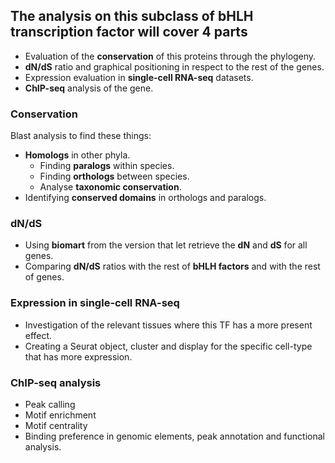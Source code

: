 ## The analysis on this subclass of bHLH transcription factor will cover 4 parts

- Evaluation of the **conservation** of this proteins through the phylogeny.
- **dN/dS** ratio and graphical positioning in respect to the rest of the genes.
- Expression evaluation in **single-cell RNA-seq** datasets.
- **ChIP-seq** analysis of the gene.

### Conservation

Blast analysis to find these things:
- **Homologs** in other phyla.
  - Finding **paralogs** within species.
  - Finding **orthologs** between species.
  - Analyse **taxonomic conservation**.
- Identifying **conserved domains** in orthologs and paralogs.

### dN/dS

- Using **biomart** from the version that let retrieve the **dN** and **dS** for all genes.
- Comparing **dN/dS** ratios with the rest of **bHLH factors** and with the rest of genes.

### Expression in single-cell RNA-seq

- Investigation of the relevant tissues where this TF has a more present effect.
- Creating a Seurat object, cluster and display for the specific cell-type that has more expression.

### ChIP-seq analysis

- Peak calling
- Motif enrichment
- Motif centrality
- Binding preference in genomic elements, peak annotation and functional analysis.
